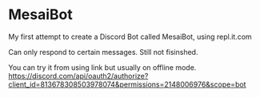 # MesaiBot
My first attempt to create a Discord Bot called MesaiBot, using repl.it.com

Can only respond to certain messages. Still not fisinshed.

You can try it from using link but usually on offline mode.
https://discord.com/api/oauth2/authorize?client_id=813678308503978074&permissions=2148006976&scope=bot
